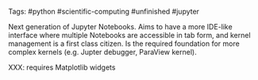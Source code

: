 Tags: #python #scientific-computing #unfinished #jupyter 

Next generation of Jupyter Notebooks.  Aims to have a more IDE-like interface where multiple Notebooks are accessible in tab form, and kernel management is a first class citizen.  Is the required foundation for more complex kernels (e.g. Jupter debugger, ParaView kernel).

XXX: requires Matplotlib widgets